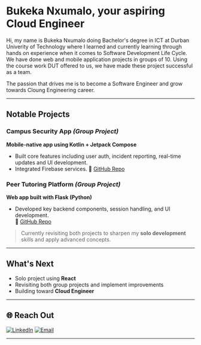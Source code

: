# Bukeka Nxumalo, your aspiring Cloud Engineer

Hi, my name is Bukeka Nxumalo doing Bachelor's degree in ICT at Durban Univerity of Technology where I learned and currently learning through hands on experience when it comes to Software Development Life Cycle. We have done web and mobile application projects in groups of 10. Using the course work DUT offered to us, we have made these project successful as a team.

The passion that drives me is to become a Software Engineer and grow towards Cloung Engineering career.

---

## Notable Projects

### Campus Security App *(Group Project)*
**Mobile-native app using Kotlin + Jetpack Compose**  
- Built core features including user auth, incident reporting, real-time updates and UI development.
- Integrated Firebase services.
🔗 [GitHub Repo](https://github.com/iangovender/PBDV_SecurityApp)

### Peer Tutoring Platform *(Group Project)*
**Web app built with Flask (Python)**  
- Developed key backend components, session handling, and UI development.  
🔗 [GitHub Repo](https://github.com/levs2424/PBDV-PROJECT)

> Currently revisiting both projects to sharpen my **solo development** skills and apply advanced concepts.

---

## What's Next
- Solo project using **React**
- Revisiting both group projects and implement improvements
- Building toward **Cloud Engineer**

---

## 🌐 Reach Out
[![LinkedIn](https://img.shields.io/badge/LinkedIn-0077B5?logo=linkedin&logoColor=white)](https://www.linkedin.com/in/devzwide/)
[![Email](https://img.shields.io/badge/Email-D14836?logo=gmail&logoColor=white)](mailto:nxumalobukeka4@gmail.com)

----
